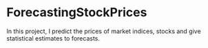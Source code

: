 # ForecastingStockPrices
In this project, I predict the prices of market indices, stocks and give statistical estimates to forecasts.
